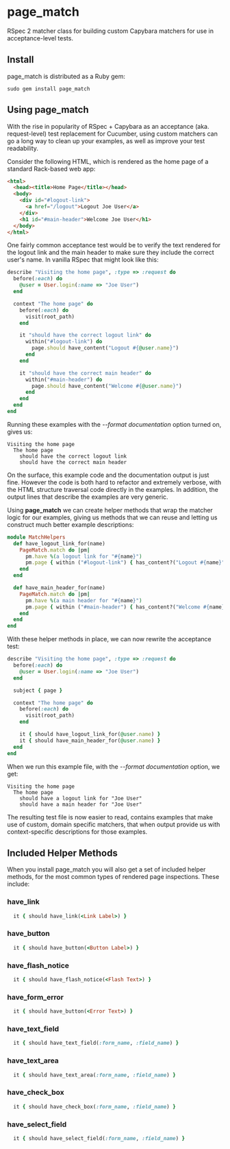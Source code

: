 # page_match

RSpec 2 matcher class for building custom Capybara matchers for use in acceptance-level tests.

## Install

page_match is distributed as a Ruby gem:

    sudo gem install page_match

## Using page_match

With the rise in popularity of RSpec + Capybara as an acceptance (aka. request-level) test replacement for Cucumber, using custom matchers can go a long way to clean up your examples, as well as improve your test readability.

Consider the following HTML, which is rendered as the home page of a standard Rack-based web app:

``` html
<html>
  <head><title>Home Page</title></head>
  <body>
    <div id="#logout-link">
      <a href="/logout">Logout Joe User</a>
    </div>
    <h1 id="#main-header">Welcome Joe User</h1>
  </body>
</html>
```

One fairly common acceptance test would be to verify the text rendered for the logout link and the main header to make sure they include the correct user's name. In vanilla RSpec that might look like this:

```ruby
describe "Visiting the home page", :type => :request do
  before(:each) do
    @user = User.login(:name => "Joe User")
  end

  context "The home page" do
    before(:each) do
      visit(root_path)
    end

    it "should have the correct logout link" do
      within("#logout-link") do
        page.should have_content("Logout #{@user.name}")
      end
    end

    it "should have the correct main header" do
      within("#main-header") do
        page.should have_content("Welcome #{@user.name}")
      end
    end
  end
end
```

Running these examples with the _--format documentation_ option turned on, gives us:

```
Visiting the home page
  The home page
    should have the correct logout link
    should have the correct main header
```

On the surface, this example code and the documentation output is just fine. However the code is both hard to refactor and extremely verbose, with the HTML structure traversal code directly in the examples. In addition, the output lines that describe the examples are very generic.

Using **page_match** we can create helper methods that wrap the matcher logic for our examples, giving us methods that we can reuse and letting us construct much better example descriptions:

```ruby
module MatchHelpers
  def have_logout_link_for(name)
    PageMatch.match do |pm|
      pm.have %(a logout link for "#{name}")
      pm.page { within ("#logout-link") { has_content?("Logout #{name}") } }
    end
  end

  def have_main_header_for(name)
    PageMatch.match do |pm|
      pm.have %(a main header for "#{name}")
      pm.page { within ("#main-header") { has_content?("Welcome #{name}") } }
    end
  end
end
```

With these helper methods in place, we can now rewrite the acceptance test:

``` ruby
describe "Visiting the home page", :type => :request do
  before(:each) do
    @user = User.login(:name => "Joe User")
  end

  subject { page }

  context "The home page" do
    before(:each) do
      visit(root_path)
    end

    it { should have_logout_link_for(@user.name) }
    it { should have_main_header_for(@user.name) }
  end
end
```

When we run this example file, with the _--format documentation_ option, we get:

```
Visiting the home page
  The home page
    should have a logout link for "Joe User"
    should have a main header for "Joe User"
```

The resulting test file is now easier to read, contains examples that make use of custom, domain specific matchers, that when output provide us with context-specific descriptions for those examples.

## Included Helper Methods

When you install page_match you will also get a set of included helper methods, for the most common types of rendered page inspections. These include:

### have_link

``` ruby
  it { should have_link(<Link Label>) }
```

### have_button

``` ruby
  it { should have_button(<Button Label>) }
```

### have_flash_notice

``` ruby
  it { should have_flash_notice(<Flash Text>) }
```

### have_form_error

``` ruby
  it { should have_button(<Error Text>) }
```

### have_text_field

``` ruby
  it { should have_text_field(:form_name, :field_name) }
```

### have_text_area

``` ruby
  it { should have_text_area(:form_name, :field_name) }
```

### have_check_box

``` ruby
  it { should have_check_box(:form_name, :field_name) }
```

### have_select_field

``` ruby
  it { should have_select_field(:form_name, :field_name) }
```

